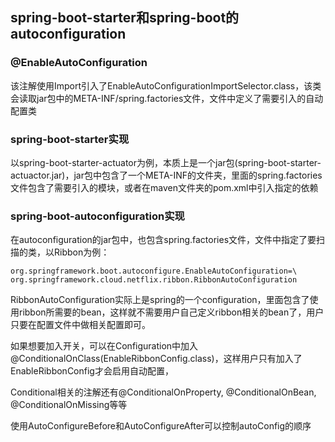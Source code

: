 ## spring-boot-starter和spring-boot的autoconfiguration

### @EnableAutoConfiguration

该注解使用Import引入了EnableAutoConfigurationImportSelector.class，该类会读取jar包中的META-INF/spring.factories文件，文件中定义了需要引入的自动配置类

### spring-boot-starter实现

以spring-boot-starter-actuator为例，本质上是一个jar包(spring-boot-starter-actuactor.jar)，jar包中包含了一个META-INF的文件夹，里面的spring.factories文件包含了需要引入的模块，或者在maven文件夹的pom.xml中引入指定的依赖

### spring-boot-autoconfiguration实现

在autoconfiguration的jar包中，也包含spring.factories文件，文件中指定了要扫描的类，以Ribbon为例：

```
org.springframework.boot.autoconfigure.EnableAutoConfiguration=\
org.springframework.cloud.netflix.ribbon.RibbonAutoConfiguration
```

RibbonAutoConfiguration实际上是spring的一个configuration，里面包含了使用ribbon所需要的bean，这样就不需要用户自己定义ribbon相关的bean了，用户只要在配置文件中做相关配置即可。

如果想要加入开关，可以在Configuration中加入@ConditionalOnClass(EnableRibbonConfig.class)，这样用户只有加入了EnableRibbonConfig才会启用自动配置，

Conditional相关的注解还有@ConditionalOnProperty, @ConditionalOnBean, @ConditionalOnMissing等等

使用AutoConfigureBefore和AutoConfigureAfter可以控制autoConfig的顺序
